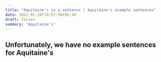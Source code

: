 ```yaml
---
title: "Aquitaine's in a sentence | Aquitaine's example sentences"
date: 2021-01-20T19:57:50+05:30
draft: falses
summary: "Aquitaine's"
---
```

## Unfortunately, we have no example sentences for Aquitaine's                 
